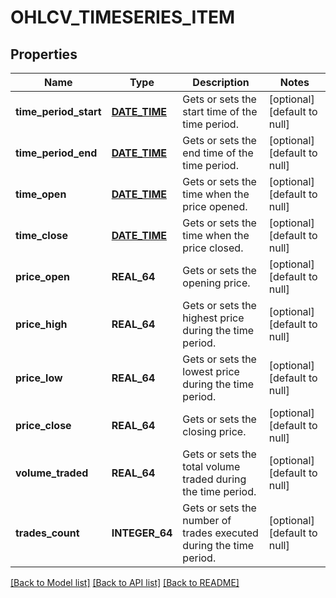 # OHLCV_TIMESERIES_ITEM

## Properties
Name | Type | Description | Notes
------------ | ------------- | ------------- | -------------
**time_period_start** | [**DATE_TIME**](DATE_TIME.md) | Gets or sets the start time of the time period. | [optional] [default to null]
**time_period_end** | [**DATE_TIME**](DATE_TIME.md) | Gets or sets the end time of the time period. | [optional] [default to null]
**time_open** | [**DATE_TIME**](DATE_TIME.md) | Gets or sets the time when the price opened. | [optional] [default to null]
**time_close** | [**DATE_TIME**](DATE_TIME.md) | Gets or sets the time when the price closed. | [optional] [default to null]
**price_open** | **REAL_64** | Gets or sets the opening price. | [optional] [default to null]
**price_high** | **REAL_64** | Gets or sets the highest price during the time period. | [optional] [default to null]
**price_low** | **REAL_64** | Gets or sets the lowest price during the time period. | [optional] [default to null]
**price_close** | **REAL_64** | Gets or sets the closing price. | [optional] [default to null]
**volume_traded** | **REAL_64** | Gets or sets the total volume traded during the time period. | [optional] [default to null]
**trades_count** | **INTEGER_64** | Gets or sets the number of trades executed during the time period. | [optional] [default to null]

[[Back to Model list]](../README.md#documentation-for-models) [[Back to API list]](../README.md#documentation-for-api-endpoints) [[Back to README]](../README.md)


